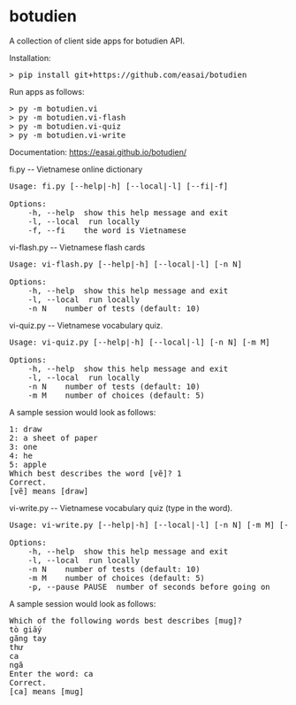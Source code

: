 # botudien
A collection of client side apps for botudien API.

Installation:
<pre>
> pip install git+https://github.com/easai/botudien
</pre>

Run apps as follows:
<pre>
> py -m botudien.vi
> py -m botudien.vi-flash
> py -m botudien.vi-quiz
> py -m botudien.vi-write
</pre>

Documentation:
https://easai.github.io/botudien/

fi.py -- Vietnamese online dictionary
<pre>
Usage: fi.py [--help|-h] [--local|-l] [--fi|-f] <word>

Options:
    -h, --help  show this help message and exit
    -l, --local  run locally
    -f, --fi    the word is Vietnamese
</pre>

vi-flash.py -- Vietnamese flash cards
<pre>
Usage: vi-flash.py [--help|-h] [--local|-l] [-n N]

Options:
    -h, --help  show this help message and exit
    -l, --local  run locally
    -n N    number of tests (default: 10)
</pre>

vi-quiz.py -- Vietnamese vocabulary quiz.
<pre>
Usage: vi-quiz.py [--help|-h] [--local|-l] [-n N] [-m M]

Options:
    -h, --help  show this help message and exit
    -l, --local  run locally
    -n N    number of tests (default: 10)
    -m M    number of choices (default: 5)
</pre>
A sample session would look as follows:
<pre>
1: draw
2: a sheet of paper
3: one
4: he
5: apple
Which best describes the word [vẽ]? 1
Correct.
[vẽ] means [draw]
</pre>

vi-write.py -- Vietnamese vocabulary quiz (type in the word).
<pre>
Usage: vi-write.py [--help|-h] [--local|-l] [-n N] [-m M] [--pause|-p PAUSE]

Options:
    -h, --help  show this help message and exit
    -l, --local  run locally
    -n N    number of tests (default: 10)
    -m M    number of choices (default: 5)
    -p, --pause PAUSE  number of seconds before going on
</pre>
A sample session would look as follows:
<pre>
Which of the following words best describes [mug]?
tò giấy
găng tay
thư
ca
ngã
Enter the word: ca
Correct.
[ca] means [mug]
</pre>
